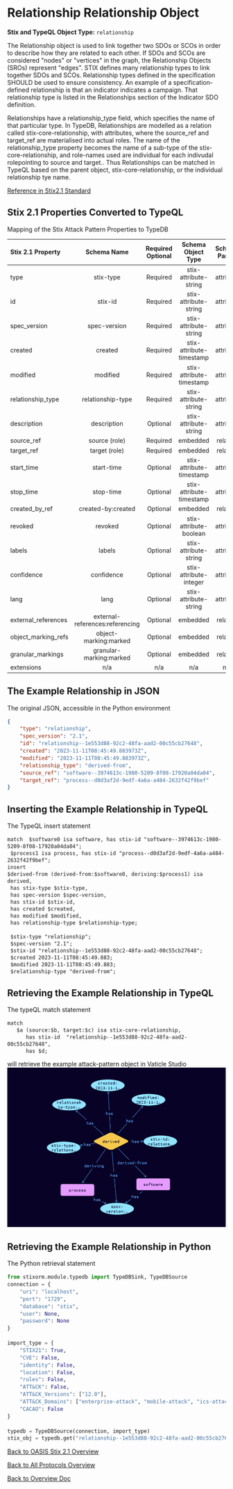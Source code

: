 # Relationship Relationship Object

**Stix and TypeQL Object Type:**  `relationship`

The Relationship object is used to link together two SDOs or SCOs in order to describe how they are related to each other. If SDOs and SCOs are considered "nodes" or "vertices" in the graph, the Relationship Objects (SROs) represent "edges". STIX defines many relationship types to link together SDOs and SCOs. Relationship types defined in the specification SHOULD be used to ensure consistency. An example of a specification-defined relationship is that an indicator indicates a campaign. That relationship type is listed in the Relationships section of the Indicator SDO definition.

Relationships have a relationship_type field, which specifies the name of that particular type. In TypeDB, Relationships are modelled as a relation called stix-core-relationship, with attributes, where the source_ref and target_ref are materialised into actual roles. The name of the relationship_type property becomes the name of a sub-type of the stix-core-relationship, and role-names used are individual for each indivudal rolepointing to source and target.. Thus Relationships can be matched in TypeQL based on the parent object, stix-core-relationship, or the individual relationship tye name.

[Reference in Stix2.1 Standard](https://docs.oasis-open.org/cti/stix/v2.1/os/stix-v2.1-os.html#_e2e1szrqfoan)
## Stix 2.1 Properties Converted to TypeQL
Mapping of the Stix Attack Pattern Properties to TypeDB

|  Stix 2.1 Property    |           Schema Name             | Required  Optional  |      Schema Object  Type | Schema Parent  |
|:--------------------|:--------------------------------:|:------------------:|:------------------------:|:-------------:|
|  type                 |            stix-type              |      Required       |  stix-attribute-string    |   attribute    |
|  id                   |             stix-id               |      Required       |  stix-attribute-string    |   attribute    |
|  spec_version         |           spec-version            |      Required       |  stix-attribute-string    |   attribute    |
|  created              |             created               |      Required       | stix-attribute-timestamp  |   attribute    |
|  modified             |             modified              |      Required       | stix-attribute-timestamp  |   attribute    |
|  relationship_type                 |relationship-type |      Required       |  stix-attribute-string    |   attribute    |
|  description          |           description             |      Optional       |  stix-attribute-string    |   attribute    |
| source_ref |source (role) |      Required       |   embedded     |relation |
| target_ref |target (role) |      Required       |   embedded     |relation |
| start_time      |start-time |      Optional       | stix-attribute-timestamp  |   attribute    |
| stop_time |stop-time |      Optional       | stix-attribute-timestamp  |   attribute    |
|  created_by_ref       |        created-by:created         |      Optional       |   embedded     |relation |
|  revoked              |             revoked               |      Optional       |  stix-attribute-boolean   |   attribute    |
|  labels               |              labels               |      Optional       |  stix-attribute-string    |   attribute    |
|  confidence           |            confidence             |      Optional       |  stix-attribute-integer   |   attribute    |
|  lang                 |               lang                |      Optional       |  stix-attribute-string    |   attribute    |
|  external_references  | external-references:referencing   |      Optional       |   embedded     |relation |
|  object_marking_refs  |      object-marking:marked        |      Optional       |   embedded     |relation |
|  granular_markings    |     granular-marking:marked       |      Optional       |   embedded     |relation |
|  extensions           |               n/a                 |        n/a          |           n/a             |      n/a       |

## The Example Relationship in JSON
The original JSON, accessible in the Python environment
```json
{
    "type": "relationship",
    "spec_version": "2.1",
    "id": "relationship--1e553d88-92c2-48fa-aad2-00c55cb27648",
    "created": "2023-11-11T08:45:49.883973Z",
    "modified": "2023-11-11T08:45:49.883973Z",
    "relationship_type": "derived-from",
    "source_ref": "software--3974613c-1980-5209-8f08-17920a04da04",
    "target_ref": "process--d0d3af2d-9edf-4a6a-a484-2632f42f9bef"
}
```


## Inserting the Example Relationship in TypeQL
The TypeQL insert statement
```typeql
match  $software0 isa software, has stix-id "software--3974613c-1980-5209-8f08-17920a04da04";
 $process1 isa process, has stix-id "process--d0d3af2d-9edf-4a6a-a484-2632f42f9bef";
insert
$derived-from (derived-from:$software0, deriving:$process1) isa derived,
 has stix-type $stix-type,
 has spec-version $spec-version,
 has stix-id $stix-id,
 has created $created,
 has modified $modified,
 has relationship-type $relationship-type;

 $stix-type "relationship";
 $spec-version "2.1";
 $stix-id "relationship--1e553d88-92c2-48fa-aad2-00c55cb27648";
 $created 2023-11-11T08:45:49.883;
 $modified 2023-11-11T08:45:49.883;
 $relationship-type "derived-from";
```

## Retrieving the Example Relationship in TypeQL
The typeQL match statement

```typeql
match 
   $a (source:$b, target:$c) isa stix-core-relationship,
      has stix-id  "relationship--1e553d88-92c2-48fa-aad2-00c55cb27648",
      has $d;
```


will retrieve the example attack-pattern object in Vaticle Studio
![Relationship Example](./img/relationship.png)

## Retrieving the Example Relationship  in Python
The Python retrieval statement

```python
from stixorm.module.typedb import TypeDBSink, TypeDBSource
connection = {
    "uri": "localhost",
    "port": "1729",
    "database": "stix",
    "user": None,
    "password": None
}

import_type = {
    "STIX21": True,
    "CVE": False,
    "identity": False,
    "location": False,
    "rules": False,
    "ATT&CK": False,
    "ATT&CK_Versions": ["12.0"],
    "ATT&CK_Domains": ["enterprise-attack", "mobile-attack", "ics-attack"],
    "CACAO": False
}

typedb = TypeDBSource(connection, import_type)
stix_obj = typedb.get("relationship--1e553d88-92c2-48fa-aad2-00c55cb27648")
```

 

[Back to OASIS Stix 2.1 Overview](../overview.md)
 

[Back to All Protocols Overview](../../overview.md)
 

[Back to Overview Doc](../../../overview.md)
